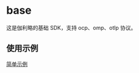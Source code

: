 # base

这是伽利略的基础 SDK，支持 ocp、omp、otlp 协议。

## 使用示例

[简单示例](https://galiosight.ai/galio-sdk-go/example/simple)
